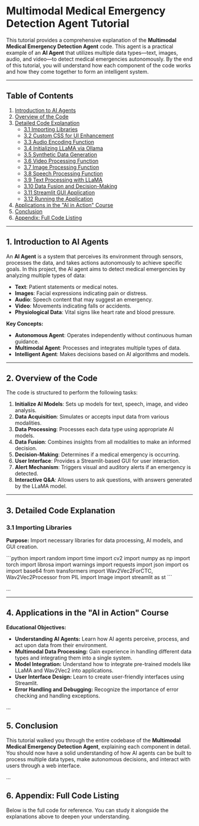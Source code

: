 # Multimodal Medical Emergency Detection Agent Tutorial

This tutorial provides a comprehensive explanation of the **Multimodal Medical Emergency Detection Agent** code. This agent is a practical example of an **AI Agent** that utilizes multiple data types—text, images, audio, and video—to detect medical emergencies autonomously. By the end of this tutorial, you will understand how each component of the code works and how they come together to form an intelligent system.

---

## Table of Contents

1. [Introduction to AI Agents](#1-introduction-to-ai-agents)
2. [Overview of the Code](#2-overview-of-the-code)
3. [Detailed Code Explanation](#3-detailed-code-explanation)
   - [3.1 Importing Libraries](#31-importing-libraries)
   - [3.2 Custom CSS for UI Enhancement](#32-custom-css-for-ui-enhancement)
   - [3.3 Audio Encoding Function](#33-audio-encoding-function)
   - [3.4 Initializing LLaMA via Ollama](#34-initializing-llama-via-ollama)
   - [3.5 Synthetic Data Generation](#35-synthetic-data-generation)
   - [3.6 Video Processing Function](#36-video-processing-function)
   - [3.7 Image Processing Function](#37-image-processing-function)
   - [3.8 Speech Processing Function](#38-speech-processing-function)
   - [3.9 Text Processing with LLaMA](#39-text-processing-with-llama)
   - [3.10 Data Fusion and Decision-Making](#310-data-fusion-and-decision-making)
   - [3.11 Streamlit GUI Application](#311-streamlit-gui-application)
   - [3.12 Running the Application](#312-running-the-application)
4. [Applications in the "AI in Action" Course](#4-applications-in-the-ai-in-action-course)
5. [Conclusion](#5-conclusion)
6. [Appendix: Full Code Listing](#6-appendix-full-code-listing)

---

## 1. Introduction to AI Agents

An **AI Agent** is a system that perceives its environment through sensors, processes the data, and takes actions autonomously to achieve specific goals. In this project, the AI agent aims to detect medical emergencies by analyzing multiple types of data:

- **Text**: Patient statements or medical notes.
- **Images**: Facial expressions indicating pain or distress.
- **Audio**: Speech content that may suggest an emergency.
- **Video**: Movements indicating falls or accidents.
- **Physiological Data**: Vital signs like heart rate and blood pressure.

**Key Concepts:**

- **Autonomous Agent**: Operates independently without continuous human guidance.
- **Multimodal Agent**: Processes and integrates multiple types of data.
- **Intelligent Agent**: Makes decisions based on AI algorithms and models.

---

## 2. Overview of the Code

The code is structured to perform the following tasks:

1. **Initialize AI Models**: Sets up models for text, speech, image, and video analysis.
2. **Data Acquisition**: Simulates or accepts input data from various modalities.
3. **Data Processing**: Processes each data type using appropriate AI models.
4. **Data Fusion**: Combines insights from all modalities to make an informed decision.
5. **Decision-Making**: Determines if a medical emergency is occurring.
6. **User Interface**: Provides a Streamlit-based GUI for user interaction.
7. **Alert Mechanism**: Triggers visual and auditory alerts if an emergency is detected.
8. **Interactive Q&A**: Allows users to ask questions, with answers generated by the LLaMA model.

---

## 3. Detailed Code Explanation

### 3.1 Importing Libraries

**Purpose:** Import necessary libraries for data processing, AI models, and GUI creation.

\`\`\`python
import random
import time
import cv2
import numpy as np
import torch
import librosa
import warnings
import requests
import json
import os
import base64
from transformers import Wav2Vec2ForCTC, Wav2Vec2Processor
from PIL import Image
import streamlit as st
\`\`\`

...

---

## 4. Applications in the "AI in Action" Course

**Educational Objectives:**

- **Understanding AI Agents:** Learn how AI agents perceive, process, and act upon data from their environment.
- **Multimodal Data Processing:** Gain experience in handling different data types and integrating them into a single system.
- **Model Integration:** Understand how to integrate pre-trained models like LLaMA and Wav2Vec2 into applications.
- **User Interface Design:** Learn to create user-friendly interfaces using Streamlit.
- **Error Handling and Debugging:** Recognize the importance of error checking and handling exceptions.

...

## 5. Conclusion

This tutorial walked you through the entire codebase of the **Multimodal Medical Emergency Detection Agent**, explaining each component in detail. You should now have a solid understanding of how AI agents can be built to process multiple data types, make autonomous decisions, and interact with users through a web interface.

...

## 6. Appendix: Full Code Listing

Below is the full code for reference. You can study it alongside the explanations above to deepen your understanding.
